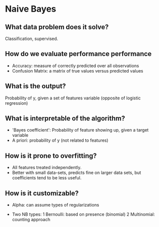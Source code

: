 # Naive Bayes
## What data problem does it solve?

Classification, supervised.

## How do we evaluate performance performance

* Accuracy: measure of correctly predicted over all observations
* Confusion Matrix: a matrix of true values versus predicted values

## What is the output?

Probability of y, given a set of features variable (opposite of logistic regression)

## What is interpretable of the algorithm?

* 'Bayes coefficient': Probability of feature showing up, given a target variable
* A priori: probability of y (not related to features)

## How is it prone to overfitting?

* All features treated independently.  
* Better with small data-sets, predicts fine on larger data sets, but coefficients tend to be less useful.

## How is it customizable?

* Alpha: can assume types of regularizations

* Two NB types:
	1 Bernoulli: based on presence (binomial) 
	2 Multinomial: counting approach
